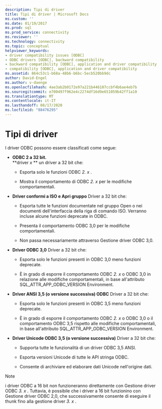 ```yaml
---
description: Tipi di driver
title: Tipi di driver | Microsoft Docs
ms.custom: ''
ms.date: 01/19/2017
ms.prod: sql
ms.prod_service: connectivity
ms.reviewer: ''
ms.technology: connectivity
ms.topic: conceptual
helpviewer_keywords:
- driver compatibility issues [ODBC]
- ODBC drivers [ODBC], backward compatibility
- backward compatibility [ODBC], application and driver compatibility
- compatibility [ODBC], application and driver compatibility
ms.assetid: 864c53c1-b68a-48b6-b6bc-5ecb520bb9dc
author: David-Engel
ms.author: v-daenge
ms.openlocfilehash: 4ae3ab2b0172e97a221b446107ccbf4b6ae4eb7b
ms.sourcegitcommit: e700497f962e4c2274df16d9e651059b42ff1a10
ms.translationtype: MT
ms.contentlocale: it-IT
ms.lasthandoff: 08/17/2020
ms.locfileid: "88476295"
---
```

# <a name="types-of-drivers"></a>Tipi di driver
I driver ODBC possono essere classificati come segue:  
  
-   **ODBC 2 a 32 bit.**  
     **driver _x_ ** un driver a 32 bit che:  
  
    -   Esporta solo le funzioni ODBC *2. x* .  
  
    -   Mostra il comportamento di ODBC *2. x* per le modifiche comportamentali.  
  
-   **Driver conformi a ISO e Apri gruppo** Driver a 32 bit che:  
  
    -   Esporta tutte le funzioni documentate nel gruppo Open o nei documenti dell'interfaccia della riga di comando ISO. Verranno incluse alcune funzioni deprecate in ODBC.  
  
    -   Presenta il comportamento ODBC 3,0 per le modifiche comportamentali.  
  
    -   Non passa necessariamente attraverso Gestione driver ODBC 3,0.  
  
-   **Driver ODBC 3,0** Driver a 32 bit che:  
  
    -   Esporta solo le funzioni presenti in ODBC 3,0 meno funzioni deprecate.  
  
    -   È in grado di esporre il comportamento ODBC *2. x* o ODBC 3,0 in relazione alle modifiche comportamentali, in base all'attributo SQL_ATTR_APP_ODBC_VERSION Environment.  
  
-   **Driver ANSI 3,5 (o versione successiva) ODBC** Driver a 32 bit che:  
  
    -   Esporta solo le funzioni presenti in ODBC 3,5 meno funzioni deprecate.  
  
    -   È in grado di esporre il comportamento ODBC *2. x* o ODBC 3,0 o il comportamento ODBC 3,5 rispetto alle modifiche comportamentali, in base all'attributo SQL_ATTR_APP_ODBC_VERSION Environment.  
  
-   **Driver Unicode ODBC 3,5 (o versione successiva)** Driver a 32 bit che:  
  
    -   Supporta tutte le funzionalità di un driver ODBC 3,5 ANSI.  
  
    -   Esporta versioni Unicode di tutte le API stringa ODBC.  
  
    -   Consente di archiviare ed elaborare dati Unicode nell'origine dati.  
  
> [!NOTE]  
>  i driver ODBC a 16 bit non funzioneranno direttamente con Gestione driver ODBC *3. x* . Tuttavia, è possibile che i driver a 16 bit funzionino con Gestione driver ODBC 2,0, che successivamente consente di eseguire il thunk fino alla gestione driver *3. x* .
